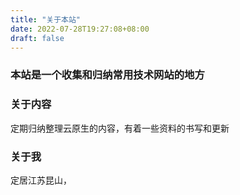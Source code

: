 ```yaml
---
title: "关于本站"
date: 2022-07-28T19:27:08+08:00
draft: false
---
```


### 本站是一个收集和归纳常用技术网站的地方

### 关于内容
定期归纳整理云原生的内容，有着一些资料的书写和更新

### 关于我
定居江苏昆山，
